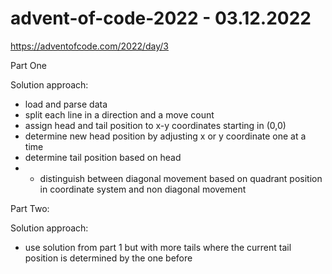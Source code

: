 # advent-of-code-2022 - 03.12.2022

https://adventofcode.com/2022/day/3

Part One

Solution approach:

* load and parse data
* split each line in a direction and a move count
* assign head and tail position to x-y coordinates starting in (0,0)
* determine new head position by adjusting x or y coordinate one at a time
* determine tail position based on head
*
    * distinguish between diagonal movement based on quadrant position in coordinate system and non diagonal movement

Part Two:

Solution approach:

* use solution from part 1 but with more tails where the current tail position is determined by the one before